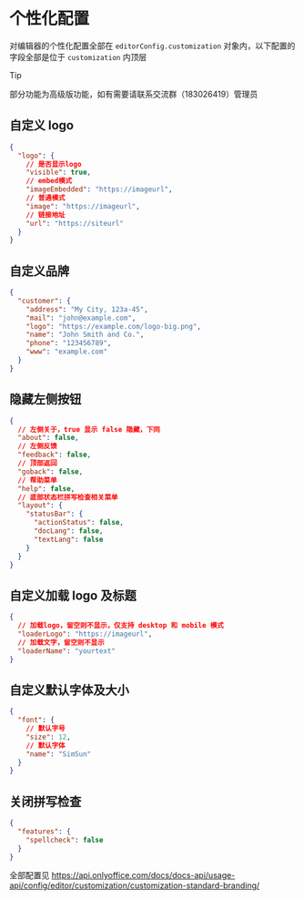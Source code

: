 # 个性化配置

对编辑器的个性化配置全部在 `editorConfig.customization` 对象内，以下配置的字段全部是位于 `customization` 内顶层

> [!TIP]
> 部分功能为高级版功能，如有需要请联系交流群（183026419）管理员

## 自定义 logo

```json
{
  "logo": {
    // 是否显示logo
    "visible": true,
    // embed模式
    "imageEmbedded": "https://imageurl",
    // 普通模式
    "image": "https://imageurl",
    // 链接地址
    "url": "https://siteurl"
  }
}
```

## 自定义品牌

```json
{
  "customer": {
    "address": "My City, 123a-45",
    "mail": "john@example.com",
    "logo": "https://example.com/logo-big.png",
    "name": "John Smith and Co.",
    "phone": "123456789",
    "www": "example.com"
  }
}
```

## 隐藏左侧按钮

```json
{
  // 左侧关于，true 显示 false 隐藏，下同
  "about": false,
  // 左侧反馈
  "feedback": false,
  // 顶部返回
  "goback": false,
  // 帮助菜单
  "help": false,
  // 底部状态栏拼写检查相关菜单
  "layout": {
    "statusBar": {
      "actionStatus": false,
      "docLang": false,
      "textLang": false
    }
  }
}
```

## 自定义加载 logo 及标题

```json
{
  // 加载logo，留空则不显示，仅支持 desktop 和 mobile 模式
  "loaderLogo": "https://imageurl",
  // 加载文字，留空则不显示
  "loaderName": "yourtext"
}
```

## 自定义默认字体及大小

```json
{
  "font": {
    // 默认字号
    "size": 12,
    // 默认字体
    "name": "SimSun"
  }
}
```

## 关闭拼写检查

```json
{
  "features": {
    "spellcheck": false
  }
}
```

全部配置见 https://api.onlyoffice.com/docs/docs-api/usage-api/config/editor/customization/customization-standard-branding/